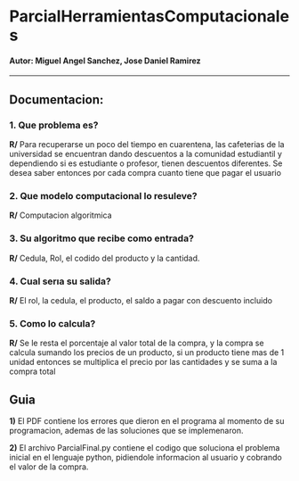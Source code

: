 # ParcialHerramientasComputacionales
#### Autor: Miguel Angel Sanchez, Jose Daniel Ramirez 
---
## Documentacion:

### 1. Que problema es?
**R/**  Para recuperarse un poco del tiempo en cuarentena, las cafeterias de la universidad se encuentran dando descuentos a la comunidad estudiantil y dependiendo si es estudiante o profesor,
tienen descuentos diferentes. Se desea saber entonces por cada compra cuanto tiene que pagar el  usuario

### 2. Que modelo computacional lo resuleve?
**R/** Computacion algoritmica

### 3. Su algoritmo que recibe como entrada?
**R/** Cedula, Rol, el codido del producto y la cantidad.

### 4. Cual serıa su salida?
**R/** El rol, la cedula, el producto,  el saldo a pagar con descuento incluido

### 5. Como lo calcula?
**R/** Se le resta el porcentaje al valor total de la compra, y la compra se calcula sumando los precios de un producto, si un producto tiene mas de 1 unidad entonces se multiplica el precio por las cantidades y se suma a la compra total

## Guia

**1)** El PDF contiene los errores que dieron en el programa al momento de su programacion, ademas de las soluciones que se implemenaron.

**2)** El archivo ParcialFinal.py contiene el codigo que soluciona el problema inicial en el lenguaje python, pidiendole informacion al usuario y cobrando el valor de la compra.
